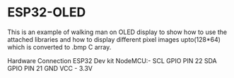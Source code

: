 # ESP32-OLED
This is an example of walking man on OLED display to show how to use the attached libraries and 
how to display different pixel images upto(128*64) which is converted to .bmp C array.


Hardware Connection ESP32 Dev kit NodeMCU:-
SCL  GPIO PIN 22
SDA  GPIO PIN 21
GND
VCC - 3.3V

